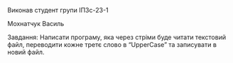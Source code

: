 Виконав студент групи ІПЗс-23-1

Мохнатчук Василь

Завдання: Написати програму, яка через стріми буде читати текстовий файл, переводити кожне третє слово в “UpperCase” та записувати в новий файл.
